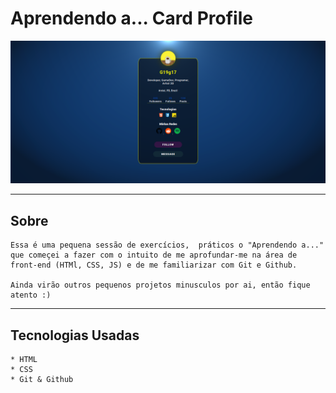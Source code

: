 # Aprendendo a... Card Profile 

![preview](./.github/preview.png)

___
## Sobre

    Essa é uma pequena sessão de exercícios,  práticos o "Aprendendo a..." que começei a fazer com o intuito de me aprofundar-me na área de front-end (HTMl, CSS, JS) e de me familiarizar com Git e Github.

    Ainda virão outros pequenos projetos minusculos por ai, então fique atento :)

___
## Tecnologias Usadas

    * HTML
    * CSS
    * Git & Github